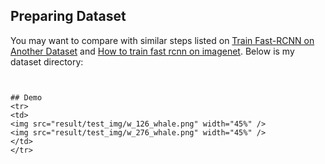 

## Preparing Dataset
You may want to compare with similar steps listed on [Train Fast-RCNN on Another Dataset](https://github.com/zeyuanxy/fast-rcnn/tree/master/help/train) and [How to train fast rcnn on imagenet](http://sunshineatnoon.github.io/Train-fast-rcnn-model-on-imagenet-without-matlab/). Below is my dataset directory:
```


## Demo
<tr>
<td>
<img src="result/test_img/w_126_whale.png" width="45%" />
<img src="result/test_img/w_276_whale.png" width="45%" />
</td>
</tr>



```




